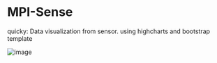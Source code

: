 # MPI-Sense
quicky: Data visualization from sensor. using highcharts and bootstrap template



![image](https://cloud.githubusercontent.com/assets/270808/13907671/c651b07c-eef3-11e5-931f-2c5099927d06.png)
